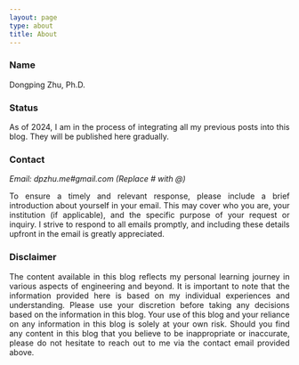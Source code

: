 ```yaml
---
layout: page
type: about
title: About
---
```


### Name

Dongping Zhu, Ph.D.

### Status

<div align="justify">As of 2024, I am in the process of integrating all my previous posts into this blog. They will be published here gradually.</div>

### Contact

*Email: dpzhu.me#gmail.com (Replace # with @)*

<div align="justify">To ensure a timely and relevant response, please include a brief introduction about yourself in your email. This may cover who you are, your institution (if applicable), and the specific purpose of your request or inquiry. I strive to respond to all emails promptly, and including these details upfront in the email is greatly appreciated.</div>

### Disclaimer

<div align="justify">The content available in this blog reflects my personal learning journey in various aspects of engineering and beyond. It is important to note that the information provided here is based on my individual experiences and understanding. Please use your discretion before taking any decisions based on the information in this blog. Your use of this blog and your reliance on any information in this blog is solely at your own risk. Should you find any content in this blog that you believe to be inappropriate or inaccurate, please do not hesitate to reach out to me via the contact email provided above. </div>